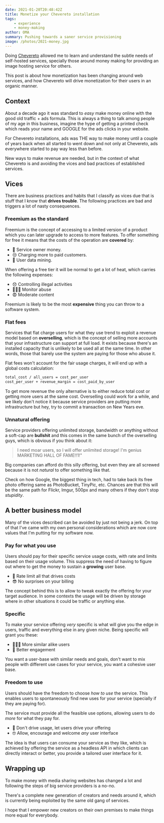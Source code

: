 ```yaml
---
date: 2021-01-20T20:48:42Z
title: Monetize your Chevereto installation
tags:
    - experience
    - money-making
author: OMA
summary: Pushing towards a saner service provisioning
image: /photos/2021-money.jpg
---
```


Doing [Chevereto](https://chevereto.com/) allowed me to learn and understand the subtle needs of self-hosted services, specially those around money making for providing an image hosting service for others.

This post is about how monetization has been changing around web services, and how Chevereto will drive monetization for their users in an organic manner.

## Context

About a decade ago it was standard to _easy_ make money online with the good old traffic + ads formula. This is always a thing to talk among people of my age in this business, imagine the hype of getting a printed check which reads your name and GOOGLE for the ads clicks in your website.

For Chevereto installations, ads was THE way to make money until a couple of years back when all started to went down and not only at Chevereto, ads everywhere started to pay way less than before.

New ways to make revenue are needed, but in the context of what Chevereto is and avoiding the vices and bad practices of established services.

## Vices

There are business practices and habits that I classify as vices due that is stuff that I know that **drives trouble**. The following practices are bad and triggers a lot of nasty consequences.

### Freemium as the standard

Freemium is the concept of accessing to a limited version of a product which you can later upgrade to access to more features. To offer something for free it means that the costs of the operation are **covered** by:

- 🎩 Service owner money.
- 😒 Charging more to paid customers.
- 🤬 User data mining.

When offering a free tier it will be normal to get a lot of heat, which carries the following expenses:

- 😞 Controlling illegal activities
- 👨🏾‍💻 Monitor abuse
- 😨 Moderate content

Freemium is likely to be the most **expensive** thing you can throw to a software system.

### Flat fees

Services that flat charge users for what they use trend to exploit a revenue model based on **overselling**, which is the concept of selling more accounts that your infrastructure can support at full load. It exists because there's an installed capacity that is unlikely to be used all at the same time. In other words, those that barely use the system are paying for those who abuse it.

Flat fees won't account for the fair usage charges, it will end up with a global costs calculation:

```sh
total_cost / all_users = cost_per_user
cost_per_user + revenue_margin = cost_paid_by_user
```

To get more revenue the only alternative is to either reduce total cost or getting more users at the same cost. Overselling could work for a while, and we likely don't notice it because service providers are putting more infrastructure but hey, try to commit a transaction on New Years eve.

### Unnatural offering

Service providers offering unlimited storage, bandwidth or anything without a soft-cap are **bullshit** and this comes in the same bunch of the overselling guys, which is obvious if you think about it:

> I need moar users, so I will offer unlimited storage! I'm genius MARKETING HALL OF FAME!!1!"

Big companies can afford do this silly offering, but even they are all screwed because it is not _natural_ to offer something like that.

Check on how Google, the biggest thing in tech, had to take back its free photo offering same as PhotoBucket, TinyPic, etc. Chances are that this will be the same path for Flickr, Imgur, 500px and many others if they don't stop _stupidity_.

## A better business model

Many of the vices described can be avoided by just not being a jerk. On top of that I've came with my own personal considerations which are now core values that I'm putting for my software now.

### Pay for what you use

Users should pay for their specific service usage costs, with rate and limits based on their usage volume. This suppress the need of having to figure out where to get the money to sustain a **growing** user base.

- 🤑 Rate limit all that drives costs
- 😎 No surprises on your billing

The concept behind this is to allow to tweak exactly the offering for your target audience. In some contexts the usage will be driven by storage where in other situations it could be traffic or anything else.

### Specific

To make your service offering _very_ specific is what will give you the edge in users, traffic and everything else in any given niche. Being specific will grant you these:

- 👩🏾‍🎤 More similar alike users
- 🤗 Better engagement

You want a user-base with similar needs and goals, don't want to mix people with different use cases for your service, you want a cohesive user base.

### Freedom to use

Users should have the freedom to choose _how to use_ the service. This enables users to spontaneously find new uses for your service (specially if they are paying for).

The service must provide all the feasible use options, allowing users to do _more_ for what they pay for.

- 🤯 Don't drive usage, let users drive your offering
- 🤓 Allow, encourage and welcome _any_ user interface

The idea is that users can consume your service as they like, which is achieved by offering the service as a headless API in which clients can directly interact or better, you provide a tailored user interface for it.

## Wrapping up

To make money with media sharing websites has changed a lot and following the steps of big service providers is a no-no.

There's a complete new generation of creators and needs around it, which is currently being exploited by the same old gang of services.

I hope that I empower new creators on their own premises to make things more equal for everybody.

